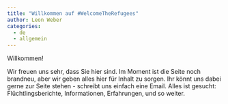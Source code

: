 ```yaml
---
title: "Willkommen auf #WelcomeTheRefugees"
author: Leon Weber
categories:
  - de
  - allgemein
---
```

Willkommen!

Wir freuen uns sehr, dass Sie hier sind. Im Moment ist die Seite noch brandneu, aber wir geben alles hier für Inhalt zu sorgen. Ihr könnt uns dabei gerne zur Seite stehen - schreibt uns einfach eine Email. Alles ist gesucht: Flüchtlingsberichte, Informationen, Erfahrungen, und so weiter.
